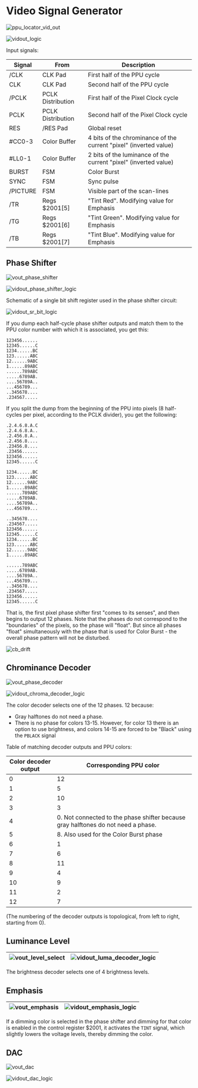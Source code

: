 # Video Signal Generator

![ppu_locator_vid_out](/BreakingNESWiki/imgstore/ppu/ppu_locator_vid_out.jpg)

![vidout_logic](/BreakingNESWiki/imgstore/ppu/vidout_logic.jpg)

Input signals:

|Signal|From|Description|
|---|---|---|
|/CLK|CLK Pad|First half of the PPU cycle|
|CLK|CLK Pad|Second half of the PPU cycle|
|/PCLK|PCLK Distribution|First half of the Pixel Clock cycle|
|PCLK|PCLK Distribution|Second half of the Pixel Clock cycle|
|RES|/RES Pad|Global reset|
|#CC0-3|Color Buffer|4 bits of the chrominance of the current "pixel" (inverted value)|
|#LL0-1|Color Buffer|2 bits of the luminance of the current "pixel" (inverted value)|
|BURST|FSM|Color Burst|
|SYNC|FSM|Sync pulse|
|/PICTURE|FSM|Visible part of the scan-lines|
|/TR|Regs $2001\[5\]|"Tint Red". Modifying value for Emphasis|
|/TG|Regs $2001\[6\]|"Tint Green". Modifying value for Emphasis|
|/TB|Regs $2001\[7\]|"Tint Blue". Modifying value for Emphasis|

## Phase Shifter

![vout_phase_shifter](/BreakingNESWiki/imgstore/ppu/vout_phase_shifter.jpg)

![vidout_phase_shifter_logic](/BreakingNESWiki/imgstore/ppu/vidout_phase_shifter_logic.jpg)

Schematic of a single bit shift register used in the phase shifter circuit:

![vidout_sr_bit_logic](/BreakingNESWiki/imgstore/ppu/vidout_sr_bit_logic.jpg)

If you dump each half-cycle phase shifter outputs and match them to the PPU color number with which it is associated, you get this:

```
123456......
12345......C
1234......BC
123......ABC
12......9ABC
1......89ABC
......789ABC
.....6789AB.
....56789A..
...456789...
..345678....
.234567.....
```

If you split the dump from the beginning of the PPU into pixels (8 half-cycles per pixel, according to the PCLK divider), you get the following:

```
.2.4.6.8.A.C
.2.4.6.8.A..
.2.456.8.A..
.2.456.8....
.23456.8....
.23456......
123456......
12345......C

1234......BC
123......ABC
12......9ABC
1......89ABC
......789ABC
.....6789AB.
....56789A..
...456789...

..345678....
.234567.....
123456......
12345......C
1234......BC
123......ABC
12......9ABC
1......89ABC

......789ABC
.....6789AB.
....56789A..
...456789...
..345678....
.234567.....
123456......
12345......C
```

That is, the first pixel phase shifter first "comes to its senses", and then begins to output 12 phases. Note that the phases do not correspond to the "boundaries" of the pixels, so the phase will "float". But since all phases "float" simultaneously with the phase that is used for Color Burst - the overall phase pattern will not be disturbed.

![cb_drift](/BreakingNESWiki/imgstore/ppu/cb_drift.png)

## Chrominance Decoder

![vout_phase_decoder](/BreakingNESWiki/imgstore/ppu/vout_phase_decoder.jpg)

![vidout_chroma_decoder_logic](/BreakingNESWiki/imgstore/ppu/vidout_chroma_decoder_logic.jpg)

The color decoder selects one of the 12 phases. 12 because:
- Gray halftones do not need a phase.
- There is no phase for colors 13-15. However, for color 13 there is an option to use brightness, and colors 14-15 are forced to be "Black" using the `PBLACK` signal

Table of matching decoder outputs and PPU colors:

|Color decoder output|Corresponding PPU color|
|---|---|
|0|12|
|1|5|
|2|10|
|3|3|
|4|0. Not connected to the phase shifter because gray halftones do not need a phase.|
|5|8. Also used for the Color Burst phase|
|6|1|
|7|6|
|8|11|
|9|4|
|10|9|
|11|2|
|12|7|

(The numbering of the decoder outputs is topological, from left to right, starting from 0).

## Luminance Level

|![vout_level_select](/BreakingNESWiki/imgstore/ppu/vout_level_select.jpg)|![vidout_luma_decoder_logic](/BreakingNESWiki/imgstore/ppu/vidout_luma_decoder_logic.jpg)|
|---|---|

The brightness decoder selects one of 4 brightness levels.

## Emphasis

|![vout_emphasis](/BreakingNESWiki/imgstore/ppu/vout_emphasis.jpg)|![vidout_emphasis_logic](/BreakingNESWiki/imgstore/ppu/vidout_emphasis_logic.jpg)|
|---|---|

If a dimming color is selected in the phase shifter and dimming for that color is enabled in the control register $2001, it activates the `TINT` signal, which slightly lowers the voltage levels, thereby dimming the color.

## DAC

![vout_dac](/BreakingNESWiki/imgstore/ppu/vout_dac.jpg)

![vidout_dac_logic](/BreakingNESWiki/imgstore/ppu/vidout_dac_logic.jpg)
